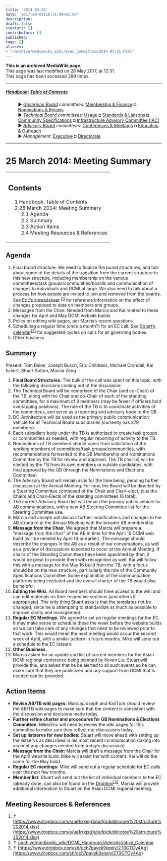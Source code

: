 ```yaml
---
title: '2014-03-25'
date: '2017-09-01T16:21:09+01:00'
description: 
draft: false
creators: []
contributors: []
publisher: 
tags: []
aliases:
- "/archive/mediawiki_wiki/Exec_Committee/2014-03-25.html"
---
```


 **This is an archived MediaWiki page.**  
This page was last modified on 28 May 2017, at 12:31.  
This page has been accessed 389 times.

* * *

##### [Handbook](/archive/mediawiki_wiki/DCMI_Handbook "DCMI Handbook"): [Table of Contents](/archive/mediawiki_wiki/DCMI_Handbook/ "DCMI Handbook") 
<dl>
<dd> ► <i><a href="/mediawiki_wiki/DCMI_Governing_Board.md" title="DCMI Governing Board">Governing Board</a> committees:</i> <a href="/mediawiki_wiki/DCMI_Governing_Board/finance.md" title="DCMI Governing Board/finance">Membership &amp; Finance</a> ◘ <a href="/mediawiki_wiki/DCMI_Governing_Board/nominations.md" title="DCMI Governing Board/nominations">Nominations &amp; Bylaws</a> 
</dd>
<dd> ► <i><a href="/mediawiki_wiki/DCMI_Technical_Board.md" title="DCMI Technical Board">Technical Board</a> committees:</i> <a href="/mediawiki_wiki/DCMI_Technical_Board/usage.md" title="DCMI Technical Board/usage">Usage</a> ◘ <a href="/mediawiki_wiki/DCMI_Technical_Board/standards.md" title="DCMI Technical Board/standards">Standards &amp; Liaisons</a> ◘ <a href="/mediawiki_wiki/DCMI_Technical_Board/specifications.md" title="DCMI Technical Board/specifications">Community Specifications</a> ◘ <a href="/mediawiki_wiki/DCMI_Technical_Board/infrastructure.md" title="DCMI Technical Board/infrastructure">Infrastructure Advisory Committee (IAC)</a>
</dd>
<dd> ► <i><a href="/mediawiki_wiki/DCMI_Advisory_Board.md" title="DCMI Advisory Board">Advisory Board</a> committees:</i> <a href="/mediawiki_wiki/DCMI_Advisory_Board/meetings.md" title="DCMI Advisory Board/meetings">Conferences &amp; Meetings</a> ◘ <a href="/mediawiki_wiki/DCMI_Advisory_Board/documentation.md" title="DCMI Advisory Board/documentation">Education &amp; Outreach</a>
</dd>
<dd> ► <i>Management:</i> <a href="/mediawiki_wiki/Exec_Committee.md" title="Exec Committee">Executive</a> ◘ <a href="/mediawiki_wiki/Exec_Committee/directorate.md" title="Exec Committee/directorate">Directorate</a>
</dd>
</dl>

* * *

# 25 March 2014: Meeting Summary 
<table id="toc" class="toc">
  <tr>
    <td>
      <div id="toctitle">
        <h2>Contents</h2>
      </div>
      <ul>
        <li class="toclevel-1"><a href="#Handbook:_Table_of_Contents"><span class="tocnumber">1</span> <span class="toctext">Handbook: Table of Contents</span></a></li>
        <li class="toclevel-1 tocsection-1">
          <a href="#25_March_2014:_Meeting_Summary"><span class="tocnumber">2</span> <span class="toctext">25 March 2014: Meeting Summary</span></a>
          <ul>
            <li class="toclevel-2 tocsection-2"><a href="#Agenda"><span class="tocnumber">2.1</span> <span class="toctext">Agenda</span></a></li>
            <li class="toclevel-2 tocsection-3"><a href="#Summary"><span class="tocnumber">2.2</span> <span class="toctext">Summary</span></a></li>
            <li class="toclevel-2 tocsection-4"><a href="#Action_Items"><span class="tocnumber">2.3</span> <span class="toctext">Action Items</span></a></li>
            <li class="toclevel-2 tocsection-5"><a href="#Meeting_Resources_.26_References"><span class="tocnumber">2.4</span> <span class="toctext">Meeting Resources &amp; References</span></a></li>
          </ul>
        </li>
      </ul>
    </td>
  </tr>
</table>


## Agenda 

1. Final board structure. We need to finalize the board structures, and talk about some of the details of the transition from the current structure to this new structure, including membership on the various committees/task groups/communities/boards and communication of changes to individuals and DCMI at large. We also need to talk about a process for how people are invited to join and removed from the boards. See [Eric’s spreadsheet](https://www.dropbox.com/s/ue1rrkjsg1ubufp/dublincore%20structure%202014.xlsx) <sup id="cite_ref-0" class="reference"><a href="#cite_note-0">[1]</a></sup> for reference information on the effect of changes proposed to date on members and groups.
2. Messages from the Chair. Needed from Marcia and Kai related to these changes for April and May DCMI website builds.
3. Policy on editing wiki pages, per Marcia’s recent questions.
4. Scheduling a regular time (once a month?) for an EC call. See [Stuart’s calendar](/archive/mediawiki_wiki/DCMI_Handbook/Administrative_Calendar)<sup id="cite_ref-1" class="reference"><a href="#cite_note-1">[2]</a></sup> for suggested cycles on calls for all governing bodies.
5. Other business.

## Summary 

Present: Tom Baker, Joseph Busch, Eric Childress, Michael Crandall, Kai Eckert, Stuart Sutton, Marcia Zeng

1. **Final Board Structures.** The bulk of the call was spent on this topic, with the following decisions coming out of the discussion:
  1. The Technical Board will be comprised of the Chair (and co-Chair) of the TB, along with the Chair and co-Chair of each of the standing committees, for a maximum of 8 members (may be fewer if officers hold overlapping positions). The role of the TB is to coordinate activities of the committees, and serve as a reporting and advisory body to the GB. 
  2. DC-Architecture will be used as the primary public communication vehicle for all Technical Board subsidiaries (currently has 279 members).
  3. Each subsidiary body under the TB is authorized to create task groups or communities as needed, with regular reporting of activity to the TB.
  4. Nominations of TB members should come from solicitation of the working members of committees/task groups/communities, with recommendations forwarded to the GB Membership and Nominations Committee by the TB for review and approval. The TB chair(s) will be elected by the TB from its own members or outside candidates, with final approval by the GB (through the Nominations and Elections Committee)
  5. The Advisory Board will remain as is for the time being, pending further discussion at the Annual Meeting. For now, the Board will be directed by a Steering Committee composed of the Chair and Chair-elect, plus the Chairs and Chair-Elects of the standing committees (6 total).
  6. The current Advisory Board list will remain the primary public vehicle for AB communications, with a new AB Steering Committee list for the Steering Committee use.
  7. Marcia and Joseph will discuss further modifications and changes to the AB structure at the Annual Meeting with the broader AB membership.
2. **Message from the Chair.** We agreed that Marcia will prepare a “message from the chair” of the AB in time for the April 16 DCMI web build (will be needed by April 14 or earlier). The message should describe the changes in the AB as a result of our conversations, as well as a preview of discussions expected to occur at the Annual Meeting. If chairs of the Standing Committees have been appointed by then, it would be great to provide them with recognition as well. Kai will follow this with a message for the May 16 build from the TB, with a focus should be on the new structure, particularly the role of the Community Specifications Committee. Some explanation of the communication platforms being instituted and the overall charter of the TB would also be helpful. 
3. **Editing the Wiki.** All Board members should have access to the wiki and can edit materials on their respective sections (and others if appropriate). The only thing Stuart asks is that the templates not be changed, since he is attempting to standardize as much as possible to improve clarity and management.
4. **Regular EC Meetings.** We agreed to set up regular meetings for the EC. It may make sense to schedule these the week before the website builds so we can take care of any changes that need to be reviewed prior to that work. This would mean the next meeting would occur the second week of April, with a similar pattern in future months. Mike will send out a schedule to the EC listserv. 
5. **Other Business.**
  1. Marcia asked for an update and list of current members for the Asian DCMI regional conference being planned by Keven Liu. Stuart will provide this, and asked that he be alerted to all such events so he can make sure that they are publicized and any support from DCMI that is needed can be provided.

## Action Items 

- **Revise AB/TB wiki pages:** Marcia/Joseph and Kai/Tom should review the AB/TB wiki pages to make sure that the content is consistent with the discussion and decisions made today.
- **Further refine charter and procedures for GB Nominations & Elections Committee:** Mike/Eric will need to review the wiki pages for this committee to make sure they reflect our discussions today.
- **Set up listservs for new bodies:** Stuart will move ahead with setting up the listservs as described in his most recent communication (taking into account any changes needed from today’s discussion).
- **Message from the Chair:** Marcia will draft a message from the Chair for the April website build. Mike will assist her with content. Kai will do the same for the May build.
- **Regular EC meetings:** Mike will send out a regular schedule for EC calls over the next few months.
- **Member list:** Stuart will send out the list of individual members to the EC (already done, can also be found on the [Dropbox](https://www.dropbox.com/sh/dch7payek9xqoly/2T0CTOy4Ag)<sup id="cite_ref-2" class="reference"><a href="#cite_note-2">[3]</a></sup>, Marcia will provide additional information to Stuart on the Asian DCMI regional meeting. 

## Meeting Resources & References 

1. ↑ [https://www.dropbox.com/s/ue1rrkjsg1ubufp/dublincore%20structure%202014.xlsx](https://www.dropbox.com/s/ue1rrkjsg1ubufp/dublincore%20structure%202014.xlsx)
2. ↑ [/archive/mediawiki_wiki/DCMI\_Handbook/Administrative\_Calendar](/archive/mediawiki_wiki/DCMI_Handbook/Administrative_Calendar)
3. ↑ [https://www.dropbox.com/sh/dch7payek9xqoly/2T0CTOy4Ag](https://www.dropbox.com/sh/dch7payek9xqoly/2T0CTOy4Ag)

